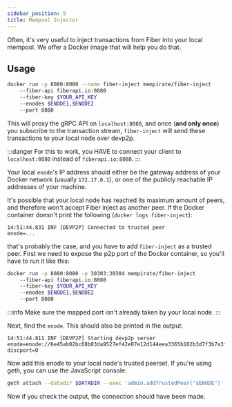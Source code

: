 ```yaml
---
sidebar_position: 5
title: Mempool Injector
---
```

Often, it's very useful to inject transactions from Fiber into your local mempool. We offer a Docker image that will help you do that.

## Usage
```bash
docker run -p 8080:8080 --name fiber-inject mempirate/fiber-inject 
    --fiber-api fiberapi.io:8080 
    --fiber-key $YOUR_API_KEY 
    --enodes $ENODE1,$ENODE2 
    --port 8080
```

This will proxy the gRPC API on `localhost:8080`, and once (**and only once**) you subscribe to the transaction stream, `fiber-inject` will send these
transactions to your local node over devp2p.

:::danger
For this to work, you HAVE to connect your client to `localhost:8080` instead of `fiberapi.io:8080`.
:::

Your local `enode`'s IP address should either be the gateway address of your Docker network (usually `172.17.0.1`), or one of the publicly reachable
IP addresses of your machine.

It's possible that your local node has reached its maximum amount of peers, and therefore won't accept Fiber inject as another peer.
If the Docker container doesn't print the following (`docker logs fiber-inject`):

```
14:51:44.831 INF [DEVP2P] Connected to trusted peer           enode=...
```
that's probably the case, and you have to add `fiber-inject` as a trusted peer. First we need to expose the p2p port of the Docker container, so you'll have to
run it like this:
```bash
docker run -p 8080:8080 -p 30303:30304 mempirate/fiber-inject 
    --fiber-api fiberapi.io:8080 
    --fiber-key $YOUR_API_KEY 
    --enodes $ENODE1,$ENODE2 
    --port 8080
```
:::info
Make sure the mapped port isn't already taken by your local node.
:::

Next, find the `enode`. This should also be printed in the output:
```
14:51:44.811 INF [DEVP2P] Starting devp2p server               enode=enode://6e45ab02bc08b03da9527ef42e07e12d144eea3365b102b3d7f3b7a3f4ae0aed24a039d346af3a7e0e3c84257458af076e55e8860e262f551dab9d4e472f0fe3@127.0.0.1:30303?discport=0
```

Now add this enode to your local node's trusted peerset. If you're using geth, you can use the JavaScript console:
```bash
geth attach --datadir $DATADIR --exec 'admin.addTrustedPeer("$ENODE")'
```

Now if you check the output, the connection should have been made.